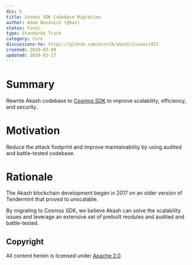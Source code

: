 ```yaml
---
dcs: 5
title: Cosmos SDK Codebase Migration
author: Adam Bozanich (@boz)
status: Final
type: Standards Track
category: Core
discussions-to: https://github.com/ovrclk/akash/issues/457
created: 2020-03-09
updated: 2020-03-17
---
```


# Summary

Rewrite Akash codebase to [Cosmos SDK](https://docs.cosmos.network) to improve scalability, efficiency, and security.

# Motivation

Reduce the attack footprint and improve maintainability by using audited and battle-tested codebase.

# Rationale

The Akash blockchain development began in 2017 on an older version of Tendermint that proved to unscalable. 

By migrating to Cosmos SDK, we believe Akash can solve the scalability issues and leverage an extensive set of prebuilt modules and audited and battle-tested.

## Copyright

All content herein is licensed under [Apache 2.0](https://www.apache.org/licenses/LICENSE-2.0).
